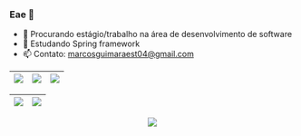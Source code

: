 ### Eae 👋


- 🔭 Procurando estágio/trabalho na área de desenvolvimento de software
- 🌱 Estudando Spring framework
- 📫 Contato: marcosguimaraest04@gmail.com

| ![](http://github-profile-summary-cards.vercel.app/api/cards/stats?username=marcosguimaraest&theme=nord_dark) | ![](http://github-profile-summary-cards.vercel.app/api/cards/repos-per-language?username=toxxxey&hide=Html&theme=nord_dark) | ![](http://github-profile-summary-cards.vercel.app/api/cards/most-commit-language?username=toxxxey&theme=nord_dark) |
| :-: | :-: | :-: |

| ![](http://github-profile-summary-cards.vercel.app/api/cards/profile-details?username=marcosguimaraest&theme=nord_dark) | ![](https://github-readme-streak-stats.herokuapp.com/?user=toxxxey&hide_border=true&date_format=M%20j%5B%2C%20Y%5D&background=2D3742&stroke=2D3742&ring=6bbbca&fire=6bbbca&currStreakNum=fff&sideNums=6bbbca&currStreakLabel=6bbbca&sideLabels=fff&dates=fff) |
| :-: | :-: |

<p align="center">
  <img src="https://media.tenor.com/9eqjOdWMSJ0AAAAC/bakemonogatari-yotsugi-ononoki.gif" />
</p>
